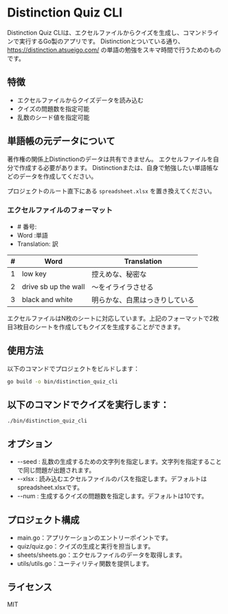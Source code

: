 # Distinction Quiz CLI
Distinction Quiz CLIは、エクセルファイルからクイズを生成し、コマンドラインで実行するGo製のアプリです。
Distinctionとついている通り、https://distinction.atsueigo.com/ の単語の勉強をスキマ時間で行うためのものです。

## 特徴

- エクセルファイルからクイズデータを読み込む
- クイズの問題数を指定可能
- 乱数のシード値を指定可能

## 単語帳の元データについて
著作権の関係上Distinctionのデータは共有できません。
エクセルファイルを自分で作成する必要があります。
Distinctionまたは、自身で勉強したい単語帳などのデータを作成してください。

プロジェクトのルート直下にある `spreadsheet.xlsx` を置き換えてください。

### エクセルファイルのフォーマット
- \# 番号:
- Word :単語
- Translation: 訳

| #   | Word                | Translation                  |
| --- | ------------------- | ---------------------------- |
| 1   | low key             | 控えめな、秘密な             |
| 2   | drive sb up the wall| 〜をイライラさせる           |
| 3   | black and white     | 明らかな、白黒はっきりしている |

エクセルファイルはN枚のシートに対応しています。上記のフォーマットで2枚目3枚目のシートを作成してもクイズを生成することができます。

## 使用方法

以下のコマンドでプロジェクトをビルドします：

```sh
go build -o bin/distinction_quiz_cli
```

## 以下のコマンドでクイズを実行します：

```
./bin/distinction_quiz_cli
```

## オプション
- --seed : 乱数の生成するための文字列を指定します。文字列を指定することで同じ問題が出題されます。
- --xlsx : 読み込むエクセルファイルのパスを指定します。デフォルトはspreadsheet.xlsxです。
- --num : 生成するクイズの問題数を指定します。デフォルトは10です。

## プロジェクト構成
- main.go：アプリケーションのエントリーポイントです。
- quiz/quiz.go：クイズの生成と実行を担当します。
- sheets/sheets.go：エクセルファイルのデータを取得します。
- utils/utils.go：ユーティリティ関数を提供します。

## ライセンス
MIT